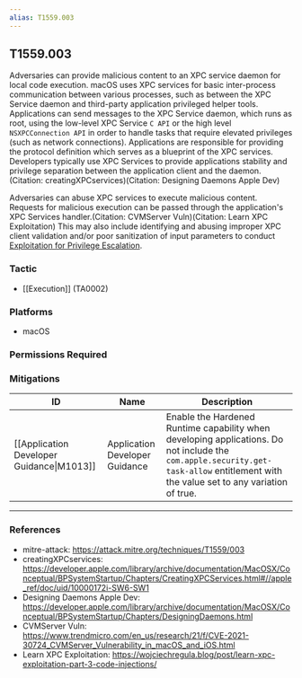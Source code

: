 ```yaml
---
alias: T1559.003
---
```


## T1559.003

Adversaries can provide malicious content to an XPC service daemon for local code execution. macOS uses XPC services for basic inter-process communication between various processes, such as between the XPC Service daemon and third-party application privileged helper tools. Applications can send messages to the XPC Service daemon, which runs as root, using the low-level XPC Service <code>C API</code> or the high level <code>NSXPCConnection API</code> in order to handle tasks that require elevated privileges (such as network connections). Applications are responsible for providing the protocol definition which serves as a blueprint of the XPC services. Developers typically use XPC Services to provide applications stability and privilege separation between the application client and the daemon.(Citation: creatingXPCservices)(Citation: Designing Daemons Apple Dev)

Adversaries can abuse XPC services to execute malicious content. Requests for malicious execution can be passed through the application's XPC Services handler.(Citation: CVMServer Vuln)(Citation: Learn XPC Exploitation) This may also include identifying and abusing improper XPC client validation and/or poor sanitization of input parameters to conduct [Exploitation for Privilege Escalation](https://attack.mitre.org/techniques/T1068).


### Tactic
- [[Execution]] (TA0002)

### Platforms
- macOS

### Permissions Required

### Mitigations

| ID | Name | Description |
| --- | --- | --- |
| [[Application Developer Guidance\|M1013]] | Application Developer Guidance | Enable the Hardened Runtime capability when developing applications. Do not include the <code>com.apple.security.get-task-allow</code> entitlement with the value set to any variation of true.  |


---
### References

- mitre-attack: https://attack.mitre.org/techniques/T1559/003
- creatingXPCservices: https://developer.apple.com/library/archive/documentation/MacOSX/Conceptual/BPSystemStartup/Chapters/CreatingXPCServices.html#//apple_ref/doc/uid/10000172i-SW6-SW1
- Designing Daemons Apple Dev: https://developer.apple.com/library/archive/documentation/MacOSX/Conceptual/BPSystemStartup/Chapters/DesigningDaemons.html
- CVMServer Vuln: https://www.trendmicro.com/en_us/research/21/f/CVE-2021-30724_CVMServer_Vulnerability_in_macOS_and_iOS.html
- Learn XPC Exploitation: https://wojciechregula.blog/post/learn-xpc-exploitation-part-3-code-injections/
